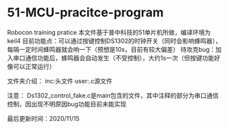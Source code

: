 # 51-MCU-pracitce-program
Robocon training pratice
本文件基于普中科技的51单片机所做，编译环境为keil4
目前功能点：可以通过按键控制DS1302的时钟开关（同时会影响蜂鸣器），每隔一定时间蜂鸣器就会响一下（预想是10s，目前有较大偏差）
待攻克bug：加入串口通信功能后，蜂鸣器会自动发生（不受控制），大约1s一次（但按键功能好像可以正常运行）

文件夹介绍：
inc:头文件
user:.c源文件

注意：
Ds1302_control_fake.c是main包含的文件，其中注释的部分为串口通信控制，因出现不明原因bug功能目前未能实现

最后更新时间：2020/11/15
